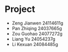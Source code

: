 # Project

- Zeng Jianwen 24114611g
- Pan Zhiqing 24037665g 
- Zou Guohao 24077272g 
- Liang Yu 24054237g 
- Li Kexuan 24084485g 
